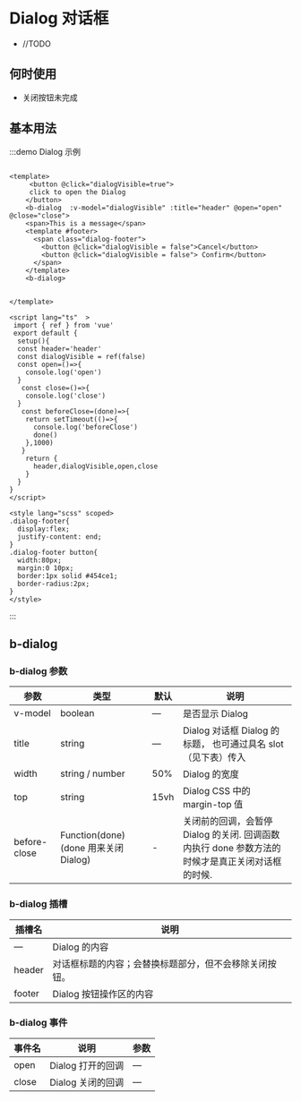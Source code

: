 # Dialog 对话框

+ //TODO

## 何时使用

+ 关闭按钮未完成

## 基本用法

:::demo Dialog 示例

```vue

<template>
     <button @click="dialogVisible=true">
     click to open the Dialog
    </button>
    <b-dialog  :v-model="dialogVisible" :title="header" @open="open" @close="close">
    <span>This is a message</span>
    <template #footer>
      <span class="dialog-footer">
        <button @click="dialogVisible = false">Cancel</button>
        <button @click="dialogVisible = false"> Confirm</button>
      </span>
    </template>
    <b-dialog>


</template>

<script lang="ts"  >
 import { ref } from 'vue'
 export default {
  setup(){
  const header='header'
  const dialogVisible = ref(false)
  const open=()=>{
    console.log('open')
  }
   const close=()=>{
    console.log('close')
  }
   const beforeClose=(done)=>{
    return setTimeout(()=>{
      console.log('beforeClose')
      done()
    },1000)
   }
    return {
      header,dialogVisible,open,close
    }
  }
}
</script>

<style lang="scss" scoped>
.dialog-footer{
  display:flex;
  justify-content: end;
}
.dialog-footer button{
  width:80px;
  margin:0 10px;
  border:1px solid #454ce1;
  border-radius:2px;
}
</style>
```

:::

## b-dialog

### b-dialog 参数

| 参数 | 类型 | 默认 | 说明 |
| ---- | ---- | ---- | ---- |
| v-model | boolean |  —    | 是否显示 Dialog |
| title | string |  —    | Dialog 对话框 Dialog 的标题， 也可通过具名 slot （见下表）传入 |
| width |string / number| 50%| Dialog 的宽度  |
| top | string | 15vh | Dialog CSS 中的 margin-top 值  |
| before-close | Function(done) (done 用来关闭 Dialog) | - | 关闭前的回调，会暂停 Dialog 的关闭. 回调函数内执行 done 参数方法的时候才是真正关闭对话框的时候. |

### b-dialog 插槽

| 插槽名 | 说明 |
| ---- | ---- |
|   — |  Dialog 的内容  |
| header |对话框标题的内容；会替换标题部分，但不会移除关闭按钮。 |
| footer | Dialog 按钮操作区的内容|

### b-dialog 事件

| 事件名 | 说明 | 参数  |
| ---- | ---- | ---- | 
| open | Dialog 打开的回调 |  —    |
| close | Dialog 关闭的回调 |  —    | 
